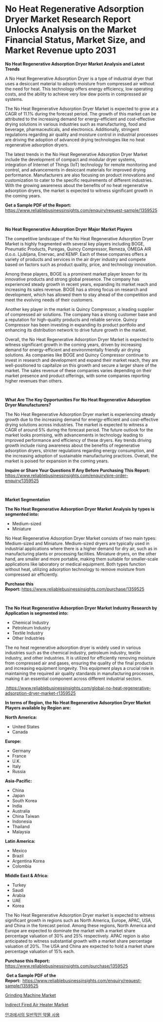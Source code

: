 <p><h1>No Heat Regenerative Adsorption Dryer Market Research Report Unlocks Analysis on the Market Financial Status, Market Size, and Market Revenue upto 2031</h1></p><p><strong>No Heat Regenerative Adsorption Dryer Market Analysis and Latest Trends</strong></p>
<p><p>A No Heat Regenerative Adsorption Dryer is a type of industrial dryer that uses a desiccant material to adsorb moisture from compressed air without the need for heat. This technology offers energy efficiency, low operating costs, and the ability to achieve very low dew points in compressed air systems.</p><p>The No Heat Regenerative Adsorption Dryer Market is expected to grow at a CAGR of 11.1% during the forecast period. The growth of this market can be attributed to the increasing demand for energy-efficient and cost-effective drying solutions in various industries such as manufacturing, food and beverage, pharmaceuticals, and electronics. Additionally, stringent regulations regarding air quality and moisture control in industrial processes are driving the adoption of advanced drying technologies like no heat regenerative adsorption dryers.</p><p>The latest trends in the No Heat Regenerative Adsorption Dryer Market include the development of compact and modular dryer systems, integration of Internet of Things (IoT) technology for remote monitoring and control, and advancements in desiccant materials for improved drying performance. Manufacturers are also focusing on product innovations and customization to cater to the specific requirements of different industries. With the growing awareness about the benefits of no heat regenerative adsorption dryers, the market is expected to witness significant growth in the coming years.</p></p>
<p><strong>Get a Sample PDF of the Report:&nbsp;</strong> <a href="https://www.reliablebusinessinsights.com/enquiry/request-sample/1359525">https://www.reliablebusinessinsights.com/enquiry/request-sample/1359525</a></p>
<p>&nbsp;</p>
<p><strong>No Heat Regenerative Adsorption Dryer Major Market Players</strong></p>
<p><p>The competitive landscape of the No Heat Regenerative Adsorption Dryer Market is highly fragmented with several key players including BOGE, Pneumatic Products, Puregas, Quincy Compressor, Remeza, OMEGA AIR d.o.o. Ljubljana, Enervac, and KEMP. Each of these companies offers a variety of products and services in the air dryer industry and compete based on factors such as product quality, price, and technology innovation.</p><p>Among these players, BOGE is a prominent market player known for its innovative products and strong global presence. The company has experienced steady growth in recent years, expanding its market reach and increasing its sales revenue. BOGE has a strong focus on research and development, which has allowed them to stay ahead of the competition and meet the evolving needs of their customers.</p><p>Another key player in the market is Quincy Compressor, a leading supplier of compressed air solutions. The company has a strong customer base and a reputation for high-quality products and reliable service. Quincy Compressor has been investing in expanding its product portfolio and enhancing its distribution network to drive future growth in the market.</p><p>Overall, the No Heat Regenerative Adsorption Dryer Market is expected to witness significant growth in the coming years, driven by increasing demand for energy-efficient and environmentally friendly air drying solutions. As companies like BOGE and Quincy Compressor continue to invest in research and development and expand their market reach, they are well-positioned to capitalize on this growth and secure a larger share of the market. The sales revenue of these companies varies depending on their market presence and product offerings, with some companies reporting higher revenues than others.</p></p>
<p>&nbsp;</p>
<p><strong>What Are The Key Opportunities For No Heat Regenerative Adsorption Dryer Manufacturers?</strong></p>
<p><p>The No Heat Regenerative Adsorption Dryer market is experiencing steady growth due to the increasing demand for energy-efficient and cost-effective drying solutions across industries. The market is expected to witness a CAGR of around 5% during the forecast period. The future outlook for the market looks promising, with advancements in technology leading to improved performance and efficiency of these dryers. Key trends driving growth include rising awareness about the benefits of regenerative adsorption dryers, stricter regulations regarding energy consumption, and the increasing adoption of sustainable manufacturing practices. Overall, the market is poised for expansion in the coming years.</p></p>
<p><strong>Inquire or Share Your Questions If Any Before Purchasing This Report:</strong> <a href="https://www.reliablebusinessinsights.com/enquiry/pre-order-enquiry/1359525">https://www.reliablebusinessinsights.com/enquiry/pre-order-enquiry/1359525</a></p>
<p>&nbsp;</p>
<p><strong>Market Segmentation</strong></p>
<p><strong>The No Heat Regenerative Adsorption Dryer Market Analysis by types is segmented into:</strong></p>
<p><ul><li>Medium-sized</li><li>Miniature</li></ul></p>
<p><p>No Heat Regenerative Adsorption Dryer Market consists of two main types: Medium-sized and Miniature. Medium-sized dryers are typically used in industrial applications where there is a higher demand for dry air, such as in manufacturing plants or processing facilities. Miniature dryers, on the other hand, are smaller and more portable, making them suitable for smaller-scale applications like laboratory or medical equipment. Both types function without heat, utilizing adsorption technology to remove moisture from compressed air efficiently.</p></p>
<p><strong>Purchase this Report:&nbsp;</strong><a href="https://www.reliablebusinessinsights.com/purchase/1359525">https://www.reliablebusinessinsights.com/purchase/1359525</a></p>
<p>&nbsp;</p>
<p><strong>The No Heat Regenerative Adsorption Dryer Market Industry Research by Application is segmented into:</strong></p>
<p><ul><li>Chemical Industry</li><li>Petroleum Industry</li><li>Textile Industry</li><li>Other Industries</li></ul></p>
<p><p>The no heat regenerative adsorption dryer is widely used in various industries such as the chemical industry, petroleum industry, textile industry, and other industries. It is utilized for efficiently removing moisture from compressed air and gases, ensuring the quality of the final products and increasing equipment longevity. This equipment plays a crucial role in maintaining the required air quality standards in manufacturing processes, making it an essential component across different industrial sectors.</p></p>
<p><a href="https://www.reliablebusinessinsights.com/global-no-heat-regenerative-adsorption-dryer-market-r1359525">&nbsp;https://www.reliablebusinessinsights.com/global-no-heat-regenerative-adsorption-dryer-market-r1359525</a></p>
<p><strong>In terms of Region, the No Heat Regenerative Adsorption Dryer Market Players available by Region are:</strong></p>
<p>
    <p> <strong> North America: </strong>
        <ul>
            <li>United States</li>
            <li>Canada</li>
        </ul>
        </p> 
    <p> <strong> Europe: </strong>
        <ul>
            <li>Germany</li>
            <li>France</li>
            <li>U.K.</li>
            <li>Italy</li>
            <li>Russia</li>
        </ul>
        </p> 
    <p> <strong> Asia-Pacific: </strong>
        <ul>
            <li>China</li>
            <li>Japan</li>
            <li>South Korea</li>
            <li>India</li>
            <li>Australia</li>
            <li>China Taiwan</li>
            <li>Indonesia</li>
            <li>Thailand</li>
            <li>Malaysia</li>
        </ul>
        </p> 
    <p> <strong> Latin America: </strong>
        <ul>
            <li>Mexico</li>
            <li>Brazil</li>
            <li>Argentina Korea</li>
            <li>Colombia</li>
        </ul>
        </p> 
    <p> <strong> Middle East & Africa: </strong>
        <ul>
            <li>Turkey</li>
            <li>Saudi</li>
            <li>Arabia</li>
            <li>UAE</li>
            <li>Korea</li>
        </ul>
    </p>
    </p>
<p><p>The No Heat Regenerative Adsorption Dryer market is expected to witness significant growth in regions such as North America, Europe, APAC, USA, and China in the forecast period. Among these regions, North America and Europe are expected to dominate the market with a market share percentage valuation of 30% and 25% respectively. APAC region is also anticipated to witness substantial growth with a market share percentage valuation of 20%. The USA and China are expected to hold a market share percentage valuation of 15% each.</p></p>
<p><strong>Purchase this Report: </strong><a href="https://www.reliablebusinessinsights.com/purchase/1359525">https://www.reliablebusinessinsights.com/purchase/1359525</a></p>
<p>&nbsp;<strong>Get a Sample PDF of the Report:&nbsp;&nbsp;</strong><a href="https://www.reliablebusinessinsights.com/enquiry/request-sample/1359525">https://www.reliablebusinessinsights.com/enquiry/request-sample/1359525</a></p>
<p><strong></strong></p>
<p><p><a href="https://www.linkedin.com/pulse/grinding-machine-market-analysis-its-cagr-segmentation-global-wjpge">Grinding Machine Market</a></p><p><a href="https://www.linkedin.com/pulse/indirect-fired-air-heater-market-trends-forecast-competitive-bdyce">Indirect Fired Air Heater Market</a></p><p><a href="https://github.com/oajzkywllm460/Market-Research-Report-List-2/blob/main/596699581826.md">안과에서의 일반적인 약물 사용</a></p></p>